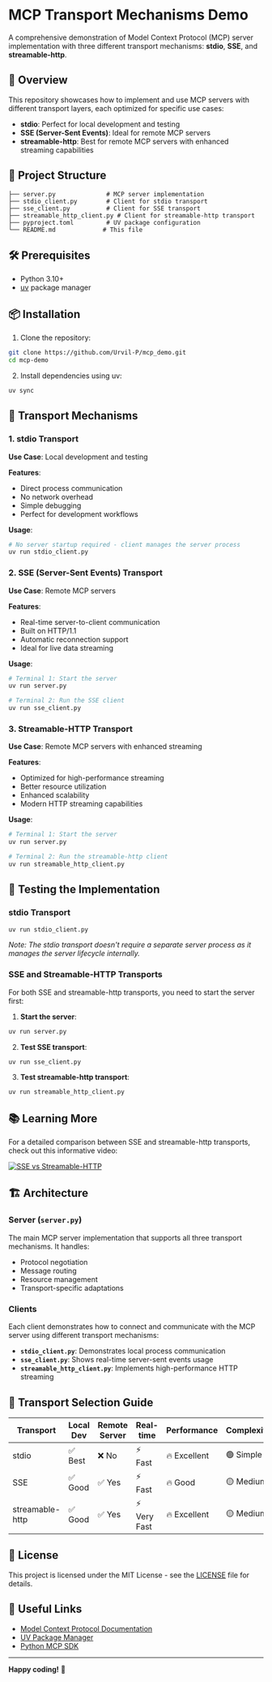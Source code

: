 # MCP Transport Mechanisms Demo

A comprehensive demonstration of Model Context Protocol (MCP) server implementation with three different transport mechanisms: **stdio**, **SSE**, and **streamable-http**.

## 🚀 Overview

This repository showcases how to implement and use MCP servers with different transport layers, each optimized for specific use cases:

- **stdio**: Perfect for local development and testing
- **SSE (Server-Sent Events)**: Ideal for remote MCP servers
- **streamable-http**: Best for remote MCP servers with enhanced streaming capabilities

## 📁 Project Structure

```
├── server.py              # MCP server implementation
├── stdio_client.py        # Client for stdio transport
├── sse_client.py          # Client for SSE transport
├── streamable_http_client.py # Client for streamable-http transport
├── pyproject.toml         # UV package configuration
└── README.md             # This file
```

## 🛠 Prerequisites

- Python 3.10+
- [uv](https://docs.astral.sh/uv/) package manager

## 📦 Installation

1. Clone the repository:
```bash
git clone https://github.com/Urvil-P/mcp_demo.git
cd mcp-demo
```

2. Install dependencies using uv:
```bash
uv sync
```

## 🎯 Transport Mechanisms

### 1. stdio Transport
**Use Case**: Local development and testing

**Features**:
- Direct process communication
- No network overhead
- Simple debugging
- Perfect for development workflows

**Usage**:
```bash
# No server startup required - client manages the server process
uv run stdio_client.py
```

### 2. SSE (Server-Sent Events) Transport
**Use Case**: Remote MCP servers

**Features**:
- Real-time server-to-client communication
- Built on HTTP/1.1
- Automatic reconnection support
- Ideal for live data streaming

**Usage**:
```bash
# Terminal 1: Start the server
uv run server.py

# Terminal 2: Run the SSE client
uv run sse_client.py
```

### 3. Streamable-HTTP Transport
**Use Case**: Remote MCP servers with enhanced streaming

**Features**:
- Optimized for high-performance streaming
- Better resource utilization
- Enhanced scalability
- Modern HTTP streaming capabilities

**Usage**:
```bash
# Terminal 1: Start the server
uv run server.py

# Terminal 2: Run the streamable-http client
uv run streamable_http_client.py
```

## 🔄 Testing the Implementation

### stdio Transport
```bash
uv run stdio_client.py
```
*Note: The stdio transport doesn't require a separate server process as it manages the server lifecycle internally.*

### SSE and Streamable-HTTP Transports
For both SSE and streamable-http transports, you need to start the server first:

1. **Start the server**:
```bash
uv run server.py
```

2. **Test SSE transport**:
```bash
uv run sse_client.py
```

3. **Test streamable-http transport**:
```bash
uv run streamable_http_client.py
```

## 📚 Learning More

For a detailed comparison between SSE and streamable-http transports, check out this informative video:

[![SSE vs Streamable-HTTP](https://img.youtube.com/vi/zfSsKOgJGlE/0.jpg)](https://youtu.be/zfSsKOgJGlE?si=IaMQqpBNryvQ_zgs)

## 🏗 Architecture

### Server (`server.py`)
The main MCP server implementation that supports all three transport mechanisms. It handles:
- Protocol negotiation
- Message routing
- Resource management
- Transport-specific adaptations

### Clients
Each client demonstrates how to connect and communicate with the MCP server using different transport mechanisms:

- **`stdio_client.py`**: Demonstrates local process communication
- **`sse_client.py`**: Shows real-time server-sent events usage
- **`streamable_http_client.py`**: Implements high-performance HTTP streaming

## 🎨 Transport Selection Guide

| Transport | Local Dev | Remote Server | Real-time | Performance | Complexity |
|-----------|-----------|---------------|-----------|-------------|------------|
| stdio | ✅ Best | ❌ No | ⚡ Fast | 🔥 Excellent | 🟢 Simple |
| SSE | ✅ Good | ✅ Yes | ⚡ Fast | 🔥 Good | 🟡 Medium |
| streamable-http | ✅ Good | ✅ Yes | ⚡ Very Fast | 🔥 Excellent | 🟡 Medium |


## 📄 License

This project is licensed under the MIT License - see the [LICENSE](LICENSE) file for details.

## 🔗 Useful Links

- [Model Context Protocol Documentation](https://modelcontextprotocol.io/)
- [UV Package Manager](https://docs.astral.sh/uv/)
- [Python MCP SDK](https://github.com/modelcontextprotocol/python-sdk)

---

**Happy coding!** 🎉